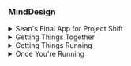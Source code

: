 ### MindDesign
<details><summary>Sean's Final App for Project Shift</summary> 
  
* This application allows for the creation and eventual 3D printing of custom things.
* Optimized for Heroku deployment, with the api folder serving both back and front end.
* Stack is Mongo/Express/React/Redux/Node.js

</details>

<details><summary>Getting Things Together</summary> 
  
* [Navigate to /api folder, run 'npm install' on your local machine for dependencies.]
* [Navigate to /api/client folder, run 'npm install' on your local machine for dependencies.]
</details>
<details><summary>Getting Things Running</summary> 
  
* [Within your terminal, after the above installations have run successfully: ]
  * [run 'npm start' within the /api/client folder, to start the React app (default to localhost:3000).]
  * [run 'node server.js' within the /api folder, or use basic launch configuration within something like VS Code.]
</details>
<details>
  
  <summary>Once You're Running</summary> 
* [Navigate to localhost:3000, and start drawing!]
* [As of the latest release, the tiger.svg won't directly download. We're working on that, and agree that it is awesome.]
* [You will be able to sign in, and must do so in order to save your designs on the site - but you can download them for free!]
</details>
